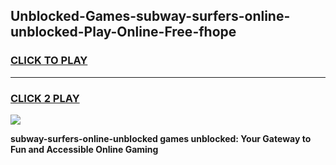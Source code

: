 
## Unblocked-Games-subway-surfers-online-unblocked-Play-Online-Free-fhope
<h3>
<a href="https://premium76.site?title=subway-surfers-online-unblocked&ref=26A">CLICK TO PLAY</a></h3>
<hr>

<h3>
<a href="https://premium76.site?title=subway-surfers-online-unblocked&ref=26A">CLICK 2 PLAY</a>
  
</h3>

<a href="https://premium76.site?title=subway-surfers-online-unblocked&ref=26A"><img src="https://clearcache.store/games.png"></a>


**subway-surfers-online-unblocked games unblocked: Your Gateway to Fun and Accessible Online Gaming**

